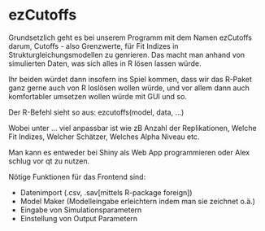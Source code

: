 # ezCutoffs

Grundsetzlich geht es bei unserem Programm mit dem Namen ezCutoffs darum, Cutoffs - also Grenzwerte, für Fit Indizes in Strukturgleichungsmodellen zu genrieren. Das macht man anhand von simulierten Daten, was sich alles in R lösen lassen würde.

Ihr beiden würdet dann insofern ins Spiel kommen, dass wir das R-Paket ganz gerne auch von R loslösen wollen würde, und vor allem dann auch komfortabler umsetzen wollen würde mit GUI und so.

Der R-Befehl sieht so aus: ezcutoffs(model, data, ...)

Wobei unter ... viel anpassbar ist wie zB
Anzahl der Replikationen, Welche Fit Indizes, Welcher Schätzer, Welches Alpha Niveau etc.

Man kann es entweder bei Shiny als Web App programmieren oder Alex schlug vor qt zu nutzen.

Nötige Funktionen für das Frontend sind:
<ul>
  <li>Datenimport (.csv, .sav[mittels R-package foreign])</li>
  <li>Model Maker (Modelleingabe erleichtern indem man sie zeichnet o.ä.)</li>
  <li>Eingabe von Simulationsparametern</li>
  <li>Einstellung von Output Parametern</li>
</ul>
